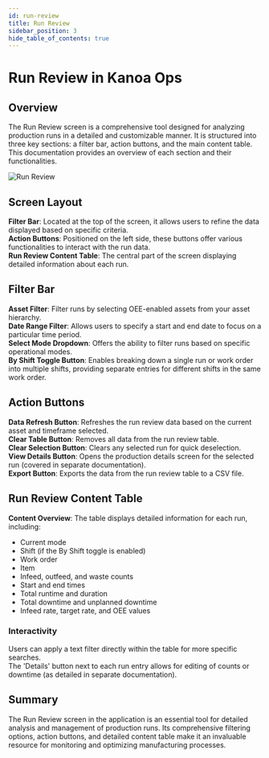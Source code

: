 ```yaml
---
id: run-review
title: Run Review
sidebar_position: 3
hide_table_of_contents: true
---
```


# Run Review in Kanoa Ops

## Overview
The Run Review screen is a comprehensive tool designed for analyzing production runs in a detailed and customizable manner. It is structured into three key sections: a filter bar, action buttons, and the main content table. This documentation provides an overview of each section and their functionalities.

![Run Review](/img/ops-operations-run-review.png)

## Screen Layout
**Filter Bar**: Located at the top of the screen, it allows users to refine the data displayed based on specific criteria.<br />
**Action Buttons**: Positioned on the left side, these buttons offer various functionalities to interact with the run data.<br />
**Run Review Content Table**: The central part of the screen displaying detailed information about each run.<br />

## Filter Bar
**Asset Filter**:  Filter runs by selecting OEE-enabled assets from your asset hierarchy.<br />
**Date Range Filter**:  Allows users to specify a start and end date to focus on a particular time period.<br />
**Select Mode Dropdown**:  Offers the ability to filter runs based on specific operational modes.<br />
**By Shift Toggle Button**:  Enables breaking down a single run or work order into multiple shifts, providing separate entries for different shifts in the same work order.

## Action Buttons
**Data Refresh Button**:  Refreshes the run review data based on the current asset and timeframe selected.<br />
**Clear Table Button**:  Removes all data from the run review table.<br />
**Clear Selection Button**:  Clears any selected run for quick deselection.<br />
**View Details Button**:  Opens the production details screen for the selected run (covered in separate documentation).<br />
**Export Button**:  Exports the data from the run review table to a CSV file.

## Run Review Content Table

**Content Overview**:  The table displays detailed information for each run, including:
  - Current mode
  - Shift (if the By Shift toggle is enabled)
  - Work order
  - Item
  - Infeed, outfeed, and waste counts
  - Start and end times
  - Total runtime and duration
  - Total downtime and unplanned downtime
  - Infeed rate, target rate, and OEE values

### Interactivity
Users can apply a text filter directly within the table for more specific searches.<br />
The 'Details' button next to each run entry allows for editing of counts or downtime (as detailed in separate documentation).

## Summary
The Run Review screen in the application is an essential tool for detailed analysis and management of production runs. Its comprehensive filtering options, action buttons, and detailed content table make it an invaluable resource for monitoring and optimizing manufacturing processes.

